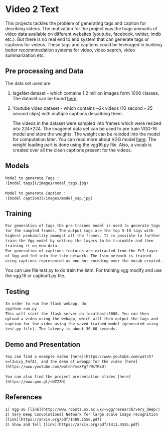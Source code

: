 # **Video 2 Text**

This projects tackles the problem of generating tags and caption for decribing videos. 
The motivation for the project was the huge amounts of video data available on different websites (youtube, facebook, twitter, imdb etc.). 
But there is no real end to end system that can generate tags or captions for videos. 
These tags and captions could be leveraged in building better recommnedation systems for video, video search, video summarization etc.

## **Pre processing and Data**

The data set used are:
1) IageNet dataset - which contains 1.2 million images form 1000 classes.
The dataset can be found [here](http://image-net.org/download-images).

2) Youtube video dataset - which contains ~2k videos (10 second - 25 second clips) with multiple captions describing them.

	The videos in the dataset were sampled into frames which were resized into 224*224.
The imagenet data set can be used to pre train VGG-16 model and store the weights.
The weight can be reloded into the model for computation later. You can read more about VGG model [here](http://www.robots.ox.ac.uk/~vgg/research/very_deep/).
The weight loading part is done using the vgg16.py file.
Also, a vocab is created over all the clean captions present for the videos.

## **Models**

	Model to generate Tags :
	![model tags](/images/model_tags.jpg)

	Model to generate Caption :
	![model caption](/images/model_cap.jpg)

## **Training**
	For generation of tags the pre-trained model is used to generate tags for the sampled frames. The output tags are the top 5-10 tags with highest probability amongst all the frames. It is possible to further train the Vgg model by setting the layers to be trainable and then training it on new data.
	For generation of captions features are extracted from the Fc7 layer of Vgg and fed into the lstm network. The lstm network is trained using captions represented as one hot encoding over the vocab created.
You can use file test.py to do train the lstm. For training vgg modify and use the vgg.16 or caption1.py file.

## **Testing**
	In order to run the flask webapp, do
	>python run.py
	This will start the flask server on localhost:5000. You can then upload a video using the webapp, which will then output the tags and caption for the video using the saved trained model (generated using test.py file). The latency is about 30-60 seconds.

## **Demo and Presentation**
	You can find a example video [here](https://www.youtube.com/watch?v=l2uLcy_FafA), and the demo of webapp for the video [here](https://www.youtube.com/watch?v=XFgfrWsTRxU)

	You can also find the project presentation slides [here](https://www.goo.gl/sNZZZH)

## **References**
	1) Vgg-16 [link](http://www.robots.ox.ac.uk/~vgg/research/very_deep/)
	2) Very Deep Convolutional Network for large scale image recognition [link](https://arxiv.org/pdf/1409.1556.pdf)
	3) Show and Tell [link](https://arxiv.org/pdf/1411.4555.pdf)
